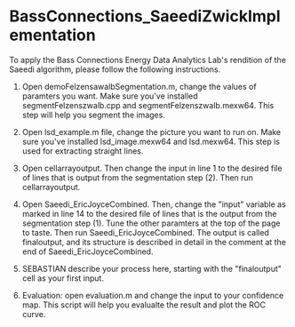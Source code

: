 # BassConnections_SaeediZwickImplementation
To apply the Bass Connections Energy Data Analytics Lab's rendition of the Saeedi algorithm, please follow the following instructions.  

1. Open demoFelzensawalbSegmentation.m, change the values of paramters you want. Make sure you've installed segmentFelzenszwalb.cpp and segmentFelzenszwalb.mexw64. This step will help you segment the images.

2. Open lsd_example.m file, change the picture you want to run on. Make sure you've installed lsd_image.mexw64 and lsd.mexw64. This step is used for extracting straight lines.

3. Open cellarrayoutput. Then change the input in line 1 to the desired file of 
lines that is output from the segmentation step (2). Then run cellarrayoutput.


4. Open Saeedi_EricJoyceCombined. Then, change the "input" variable as marked in line 14 to 
the desired file of lines that is the output from the segmentation step (1).
Tune the other paramters at the top of the page to taste. Then run 
Saeedi_EricJoyceCombined. The output is called finaloutput, and its structure
is described in detail in the comment at the end of Saeedi_EricJoyceCombined.


5. SEBASTIAN describe your process here, starting with the "finaloutput" cell as your first input. 




6. Evaluation: open evaluation.m and change the input to your confidence map. This script will help you evalualte the result and plot the ROC curve.




